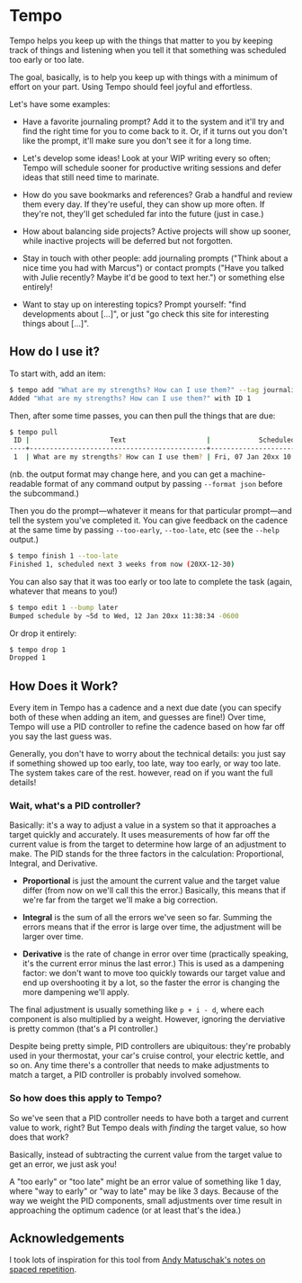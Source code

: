 # Tempo

Tempo helps you keep up with the things that matter to you by keeping track of things and listening when you tell it that something was scheduled too early or too late.

The goal, basically, is to help you keep up with things with a minimum of effort on your part.
Using Tempo should feel joyful and effortless.

Let's have some examples:

- Have a favorite journaling prompt?
  Add it to the system and it'll try and find the right time for you to come back to it.
  Or, if it turns out you don't like the prompt, it'll make sure you don't see it for a long time.

- Let's develop some ideas!
  Look at your WIP writing every so often; Tempo will schedule sooner for productive writing sessions and defer ideas that still need time to marinate.

- How do you save bookmarks and references?
  Grab a handful and review them every day.
  If they're useful, they can show up more often.
  If they're not, they'll get scheduled far into the future (just in case.)

- How about balancing side projects?
  Active projects will show up sooner, while inactive projects will be deferred but not forgotten.

- Stay in touch with other people: add journaling prompts ("Think about a nice time you had with Marcus") or contact prompts ("Have you talked with Julie recently? Maybe it'd be good to text her.") or something else entirely!

- Want to stay up on interesting topics?
  Prompt yourself: "find developments about […]", or just "go check this site for interesting things about […]".

## How do I use it?

To start with, add an item:

```bash
$ tempo add "What are my strengths? How can I use them?" --tag journaling
Added "What are my strengths? How can I use them?" with ID 1
```

Then, after some time passes, you can then pull the things that are due:

```bash
$ tempo pull
 ID |                    Text                    |            Scheduled            |    Tag
----+--------------------------------------------+---------------------------------+------------
 1  | What are my strengths? How can I use them? | Fri, 07 Jan 20xx 10:57:55 -0600 | journaling
```

(nb. the output format may change here, and you can get a machine-readable format of any command output by passing `--format json` before the subcommand.)

Then you do the prompt—whatever it means for that particular prompt—and tell the system you've completed it.
You can give feedback on the cadence at the same time by passing `--too-early`, `--too-late`, etc (see the `--help` output.)

```bash
$ tempo finish 1 --too-late
Finished 1, scheduled next 3 weeks from now (20XX-12-30)
```

You can also say that it was too early or too late to complete the task (again, whatever that means to you!)

```bash
$ tempo edit 1 --bump later
Bumped schedule by ~5d to Wed, 12 Jan 20xx 11:38:34 -0600
```

Or drop it entirely:

```bash
$ tempo drop 1
Dropped 1
```

## How Does it Work?

Every item in Tempo has a cadence and a next due date (you can specify both of these when adding an item, and guesses are fine!)
Over time, Tempo will use a PID controller to refine the cadence based on how far off you say the last guess was.

Generally, you don't have to worry about the technical details: you just say if something showed up too early, too late, way too early, or way too late.
The system takes care of the rest.
however, read on if you want the full details!

### Wait, what's a PID controller?

Basically: it's a way to adjust a value in a system so that it approaches a target quickly and accurately.
It uses measurements of how far off the current value is from the target to determine how large of an adjustment to make.
The PID stands for the three factors in the calculation: Proportional, Integral, and Derivative.

- **Proportional** is just the amount the current value and the target value differ (from now on we'll call this the error.)
  Basically, this means that if we're far from the target we'll make a big correction.

- **Integral** is the sum of all the errors we've seen so far.
  Summing the errors means that if the error is large over time, the adjustment will be larger over time.

- **Derivative** is the rate of change in error over time (practically speaking, it's the current error minus the last error.)
  This is used as a dampening factor: we don't want to move too quickly towards our target value and end up overshooting it by a lot, so the faster the error is changing the more dampening we'll apply.

The final adjustment is usually something like `p + i - d`, where each component is also multiplied by a weight.
However, ignoring the derviative is pretty common (that's a PI controller.)

Despite being pretty simple, PID controllers are ubiquitous: they're probably used in your thermostat, your car's cruise control, your electric kettle, and so on.
Any time there's a controller that needs to make adjustments to match a target, a PID controller is probably involved somehow.

### So how does this apply to Tempo?

So we've seen that a PID controller needs to have both a target and current value to work, right?
But Tempo deals with *finding* the target value, so how does that work?

Basically, instead of subtracting the current value from the target value to get an error, we just ask you!

A "too early" or "too late" might be an error value of something like 1 day, where "way to early" or "way to late" may be like 3 days.
Because of the way we weight the PID components, small adjustments over time result in approaching the optimum cadence (or at least that's the idea.)

## Acknowledgements

I took lots of inspiration for this tool from [Andy Matuschak's notes on spaced repetition](https://notes.andymatuschak.org/z2gqazXUkf9qyFjMQg4W3dw6yegnAJszvDywN).
